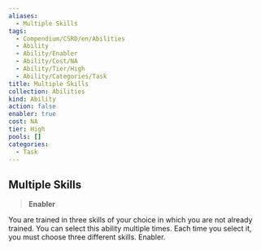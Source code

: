 ```yaml
---
aliases:
  - Multiple Skills
tags:
  - Compendium/CSRD/en/Abilities
  - Ability
  - Ability/Enabler
  - Ability/Cost/NA
  - Ability/Tier/High
  - Ability/Categories/Task
title: Multiple Skills
collection: Abilities
kind: Ability
action: false
enabler: true
cost: NA
tier: High
pools: []
categories:
  - Task
---
```

## Multiple Skills  
>**Enabler**
  
You are trained in three skills of your choice in which you are not already trained. You can select this ability multiple times. Each time you select it, you must choose three different skills. Enabler.